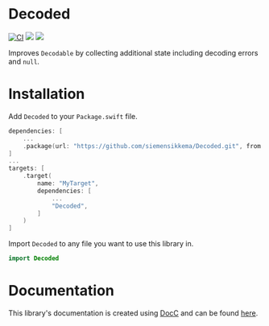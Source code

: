 # Decoded

[![CI](https://github.com/siemensikkema/Decoded/actions/workflows/ci.yml/badge.svg)](https://github.com/siemensikkema/Decoded/actions/workflows/ci.yml)
[![](https://img.shields.io/endpoint?url=https%3A%2F%2Fswiftpackageindex.com%2Fapi%2Fpackages%2Fsiemensikkema%2FDecoded%2Fbadge%3Ftype%3Dswift-versions)](https://swiftpackageindex.com/siemensikkema/Decoded)
[![](https://img.shields.io/endpoint?url=https%3A%2F%2Fswiftpackageindex.com%2Fapi%2Fpackages%2Fsiemensikkema%2FDecoded%2Fbadge%3Ftype%3Dplatforms)](https://swiftpackageindex.com/siemensikkema/Decoded)

Improves `Decodable` by collecting additional state including decoding errors and `null`.

# Installation

Add `Decoded` to your `Package.swift` file.

```swift
dependencies: [
    ...
    .package(url: "https://github.com/siemensikkema/Decoded.git", from: "0.4.0"),
]
...
targets: [
    .target(
        name: "MyTarget",
        dependencies: [
            ...
            "Decoded",
        ]
    )
]
```

Import `Decoded` to any file you want to use this library in.

```swift
import Decoded
```

# Documentation
This library's documentation is created using [DocC](https://developer.apple.com/documentation/docc) and can be found [here](https://decoded.siemensikkema.nl).
